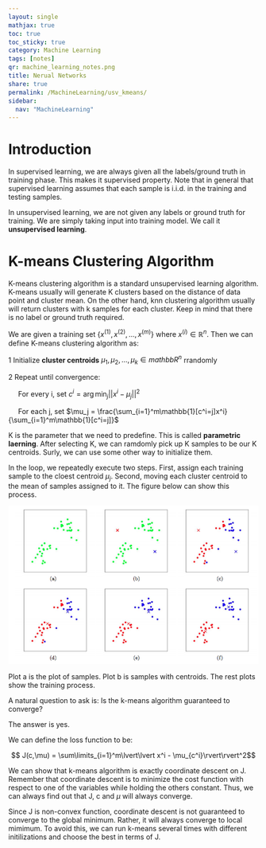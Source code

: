 ```yaml
---
layout: single
mathjax: true
toc: true
toc_sticky: true
category: Machine Learning
tags: [notes]
qr: machine_learning_notes.png
title: Nerual Networks
share: true
permalink: /MachineLearning/usv_kmeans/
sidebar:
  nav: "MachineLearning"
---
```


# Introduction

In supervised learning, we are always given all the labels/ground truth in training phase. This makes it supervised property. Note that in general that supervised learning assumes that each sample is i.i.d. in the training and testing samples. 

In unsupervised learning, we are not given any labels or ground truth for training. We are simply taking input into training model. We call it **unsupervised learning**. 

# K-means Clustering Algorithm

K-means clustering algorithm is a standard unsupervised learning algorithm. K-means usually will generate K clusters based on the distance of data point and cluster mean. On the other hand, knn clustering algorithm usually will return clusters with k samples for each cluster. Keep in mind that there is no label or ground truth required. 

We are given a training set $\{x^{(1)},x^{(2)},\dots,x^{(m)}\}$ where $x^{(i)}\in \mathbb{R}^n$. Then we can define K-means clustering algorithm as:

1 Initialize **cluster centroids** $\mu_1,\mu_2,\dots,\mu_k\in mathbb{R}^n$ rrandomly

2 Repeat until convergence:

&nbsp;&nbsp;&nbsp;&nbsp; For every i, set $c^i = \arg\min_j\lvert\lvert x^i - \mu_j\rvert\rvert^2$

&nbsp;&nbsp;&nbsp;&nbsp; For each j, set $\mu_j = \frac{\sum_{i=1}^m\mathbb{1}[c^i=j]x^i}{\sum_{i=1}^m\mathbb{1}[c^i=j]}$

K is the parameter that we need to predefine. This is called **parametric laerning**. After selecting K, we can ramdomly pick up K samples to be our K centroids. Surly, we can use some other way to initialize them. 

In the loop, we repeatedly execute two steps. First, assign each training sample to the cloest centroid $\mu_j$. Second, moving each cluster centroid to the mean of samples assigned to it. The figure below can show this process. 

![K Means](/images/cs229_usv_keams.png)

Plot a is the plot of samples. Plot b is samples with centroids. The rest plots show the training process. 

A natural question to ask is: Is the k-means algorithm guaranteed to converge?

The answer is yes. 

We can define the loss function to be:

$$ J(c,\mu) = \sum\limits_{i=1}^m\lvert\lvert x^i - \mu_{c^i}\rvert\rvert^2$$

We can show that k-means algorithm is exactly coordinate descent on J. Remember that coordinate descent is to minimize the cost function with respect to one of the variables while holding the others constant. Thus, we can always find out that J, c and $\mu$ will always converge. 

Since J is non-convex function, coordinate descent is not guaranteed to converge to the global minimum. Rather, it will always converge to local mimimum. To avoid this, we can run k-means several times with different initilizations and choose the best in terms of J. 
